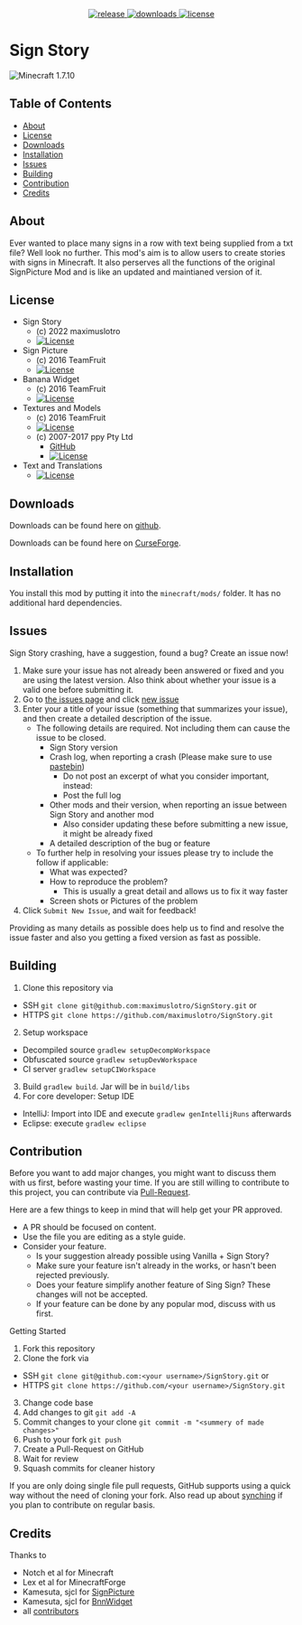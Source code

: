 <p align="center">
  <a href="https://github.com/maximuslotro/SignStory/releases" target="_blank">
    <img alt="release" src="https://img.shields.io/github/v/release/maximuslotro/SignStory?color=56bcd3" />
  </a>
  <a href="https://github.com/maximuslotro/SignStory/releases" target="_blank">
    <img alt="downloads" src="https://img.shields.io/github/downloads/maximuslotro/SignStory/total?color=56bcd3" />
  </a>
  <a href="https://github.com/maximuslotro/SignStory/main/LICENSE.md" target="_blank">
    <img alt="license" src="https://img.shields.io/badge/License-LGPLv3-blue.svg?style=flat" />
  </a>
</p>

# Sign Story
![Minecraft 1.7.10](https://img.shields.io/badge/Minecraft-1.7.10-green.svg?style=flat)

## Table of Contents

* [About](#about)
* [License](#license)
* [Downloads](#downloads)
* [Installation](#installation)
* [Issues](#issues)
* [Building](#building)
* [Contribution](#contribution)
* [Credits](#credits)

## About

Ever wanted to place many signs in a row with text being supplied from a txt file? Well look no further. This mod's aim is to allow users to create stories with signs in Minecraft. It also perserves all the functions of the original SignPicture Mod and is like an updated and maintianed version of it.

## License
* Sign Story
  - (c) 2022 maximuslotro
  - [![License](https://img.shields.io/badge/License-LGPLv3-blue.svg?style=flat)](https://raw.githubusercontent.com/maximuslotro/SignStory/main/LICENSE.md)
* Sign Picture
  - (c) 2016 TeamFruit
  - [![License](https://img.shields.io/badge/License-LGPLv3-blue.svg?style=flat)](https://raw.githubusercontent.com/Team-Fruit/SignPicture/master/LICENSE.md)
* Banana Widget
  - (c) 2016 TeamFruit
  - [![License](https://img.shields.io/badge/license-MIT-blue.svg?style=flat)](https://opensource.org/licenses/mit-license.php)
* Textures and Models
  - (c) 2016 TeamFruit
  - [![License](https://img.shields.io/badge/License-CC%20BY--NC--SA%204.0-yellow.svg?style=flat)](https://creativecommons.org/licenses/by-nc-sa/4.0/legalcode)
  - (c) 2007-2017 ppy Pty Ltd
    - [GitHub](https://github.com/ppy/osu-resources)
    - [![License](https://img.shields.io/badge/License-CC%20BY--NC--SA%204.0-yellow.svg?style=flat)](https://github.com/ppy/osu-resources/blob/master/LICENCE.md)
* Text and Translations
  - [![License](https://img.shields.io/badge/License-No%20Restriction-green.svg?style=flat)](https://creativecommons.org/publicdomain/zero/1.0/)

## Downloads

Downloads can be found here on [github](https://github.com/maximuslotr/SignStory/releases).

Downloads can be found here on [CurseForge](https://www.curseforge.com/minecraft/mc-mods/signstory/files).

## Installation

You install this mod by putting it into the `minecraft/mods/` folder. It has no additional hard dependencies.

## Issues

Sign Story crashing, have a suggestion, found a bug?  Create an issue now!

1. Make sure your issue has not already been answered or fixed and you are using the latest version. Also think about whether your issue is a valid one before submitting it.
2. Go to [the issues page](https://github.com/maximuslotro/SignStory/issues) and click [new issue](https://github.com/maximuslotro/SignStory/issues/new)
3. Enter your a title of your issue (something that summarizes your issue), and then create a detailed description of the issue.
    * The following details are required. Not including them can cause the issue to be closed.
        * Sign Story version
        * Crash log, when reporting a crash (Please make sure to use [pastebin](http://pastebin.com/))
            * Do not post an excerpt of what you consider important, instead:
            * Post the full log
        * Other mods and their version, when reporting an issue between Sign Story and another mod
            * Also consider updating these before submitting a new issue, it might be already fixed
        * A detailed description of the bug or feature
    * To further help in resolving your issues please try to include the follow if applicable:
        * What was expected?
        * How to reproduce the problem?
            * This is usually a great detail and allows us to fix it way faster
        * Screen shots or Pictures of the problem
5. Click `Submit New Issue`, and wait for feedback!

Providing as many details as possible does help us to find and resolve the issue faster and also you getting a fixed version as fast as possible.

## Building

1. Clone this repository via
  - SSH `git clone git@github.com:maximuslotro/SignStory.git` or
  - HTTPS `git clone https://github.com/maximuslotro/SignStory.git`
2. Setup workspace
  - Decompiled source `gradlew setupDecompWorkspace`
  - Obfuscated source `gradlew setupDevWorkspace`
  - CI server `gradlew setupCIWorkspace`
3. Build `gradlew build`. Jar will be in `build/libs`
4. For core developer: Setup IDE
  - IntelliJ: Import into IDE and execute `gradlew genIntellijRuns` afterwards
  - Eclipse: execute `gradlew eclipse`

## Contribution

Before you want to add major changes, you might want to discuss them with us first, before wasting your time.
If you are still willing to contribute to this project, you can contribute via [Pull-Request](https://help.github.com/articles/creating-a-pull-request).

Here are a few things to keep in mind that will help get your PR approved.

* A PR should be focused on content.
* Use the file you are editing as a style guide.
* Consider your feature.
  - Is your suggestion already possible using Vanilla + Sign Story?
  - Make sure your feature isn't already in the works, or hasn't been rejected previously.
  - Does your feature simplify another feature of Sing Sign? These changes will not be accepted.
  - If your feature can be done by any popular mod, discuss with us first.

Getting Started

1. Fork this repository
2. Clone the fork via
  * SSH `git clone git@github.com:<your username>/SignStory.git` or
  * HTTPS `git clone https://github.com/<your username>/SignStory.git`
3. Change code base
4. Add changes to git `git add -A`
5. Commit changes to your clone `git commit -m "<summery of made changes>"`
6. Push to your fork `git push`
7. Create a Pull-Request on GitHub
8. Wait for review
9. Squash commits for cleaner history

If you are only doing single file pull requests, GitHub supports using a quick way without the need of cloning your fork. Also read up about [synching](https://help.github.com/articles/syncing-a-fork) if you plan to contribute on regular basis.

## Credits

Thanks to

* Notch et al for Minecraft
* Lex et al for MinecraftForge
* Kamesuta, sjcl for [SignPicture](https://github.com/Team-Fruit/SignPicture)
* Kamesuta, sjcl for [BnnWidget](https://github.com/Team-Fruit/BnnWidget/tree/351ee3e321502b7c51e60bdbbdb1a523299a78f1)
* all [contributors](https://github.com/maximuslotro/SignStory/graphs/contributors)
